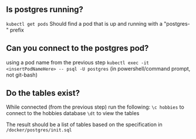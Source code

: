 ## Is postgres running?
```kubectl get pods```
Should find a pod that is up and running with a "postgres-" prefix

## Can you connect to the postgres pod?
using a pod name from the previous step
```kubectl exec -it <insertPodNameHere> -- psql -U postgres```
(in powershell/command prompt, not git-bash)

## Do the tables exist?
While connected (from the previous step) run the following:
```\c hobbies```
to connect to the hobbies database
```\dt``` 
to view the tables  

The result should be a list of tables based on the specification in ```/docker/postgres/init.sql```